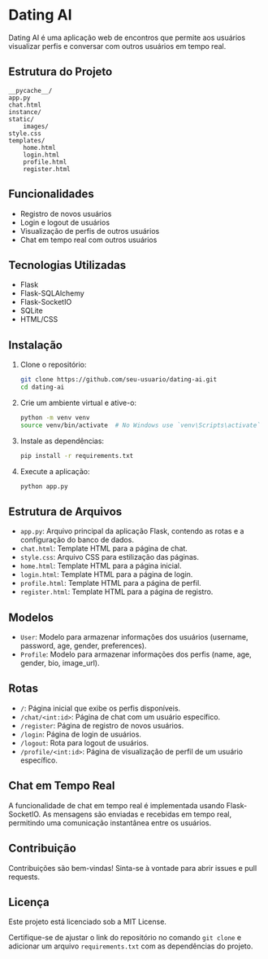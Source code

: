 # Dating AI

Dating AI é uma aplicação web de encontros que permite aos usuários visualizar perfis e conversar com outros usuários em tempo real.

## Estrutura do Projeto

```
__pycache__/
app.py
chat.html
instance/
static/
    images/
style.css
templates/
    home.html
    login.html
    profile.html
    register.html
```

## Funcionalidades

- Registro de novos usuários
- Login e logout de usuários
- Visualização de perfis de outros usuários
- Chat em tempo real com outros usuários

## Tecnologias Utilizadas

- Flask
- Flask-SQLAlchemy
- Flask-SocketIO
- SQLite
- HTML/CSS

## Instalação

1. Clone o repositório:
    ```sh
    git clone https://github.com/seu-usuario/dating-ai.git
    cd dating-ai
    ```

2. Crie um ambiente virtual e ative-o:
    ```sh
    python -m venv venv
    source venv/bin/activate  # No Windows use `venv\Scripts\activate`
    ```

3. Instale as dependências:
    ```sh
    pip install -r requirements.txt
    ```

4. Execute a aplicação:
    ```sh
    python app.py
    ```

## Estrutura de Arquivos

- `app.py`: Arquivo principal da aplicação Flask, contendo as rotas e a configuração do banco de dados.
- `chat.html`: Template HTML para a página de chat.
- `style.css`: Arquivo CSS para estilização das páginas.
- `home.html`: Template HTML para a página inicial.
- `login.html`: Template HTML para a página de login.
- `profile.html`: Template HTML para a página de perfil.
- `register.html`: Template HTML para a página de registro.

## Modelos

- `User`: Modelo para armazenar informações dos usuários (username, password, age, gender, preferences).
- `Profile`: Modelo para armazenar informações dos perfis (name, age, gender, bio, image_url).

## Rotas

- `/`: Página inicial que exibe os perfis disponíveis.
- `/chat/<int:id>`: Página de chat com um usuário específico.
- `/register`: Página de registro de novos usuários.
- `/login`: Página de login de usuários.
- `/logout`: Rota para logout de usuários.
- `/profile/<int:id>`: Página de visualização de perfil de um usuário específico.

## Chat em Tempo Real

A funcionalidade de chat em tempo real é implementada usando Flask-SocketIO. As mensagens são enviadas e recebidas em tempo real, permitindo uma comunicação instantânea entre os usuários.

## Contribuição

Contribuições são bem-vindas! Sinta-se à vontade para abrir issues e pull requests.

## Licença

Este projeto está licenciado sob a MIT License.

Certifique-se de ajustar o link do repositório no comando `git clone` e adicionar um arquivo `requirements.txt` com as dependências do projeto.
